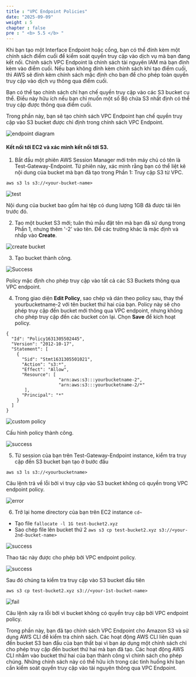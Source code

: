 ```yaml
---
title : "VPC Endpoint Policies"
date: "2025-09-09"
weight : 5
chapter : false
pre : " <b> 5.5 </b> "
---
```


Khi bạn tạo một Interface Endpoint  hoặc cổng, bạn có thể đính kèm một chính sách điểm cuối để kiểm soát quyền truy cập vào dịch vụ mà bạn đang kết nối. Chính sách VPC Endpoint là chính sách tài nguyên IAM mà bạn đính kèm vào điểm cuối. Nếu bạn không đính kèm chính sách khi tạo điểm cuối, thì AWS sẽ đính kèm chính sách mặc định cho bạn để cho phép toàn quyền truy cập vào dịch vụ thông qua điểm cuối.

Bạn có thể tạo chính sách chỉ hạn chế quyền truy cập vào các S3 bucket cụ thể. Điều này hữu ích nếu bạn chỉ muốn một số Bộ chứa S3 nhất định có thể truy cập được thông qua điểm cuối.

Trong phần này, bạn sẽ tạo chính sách VPC Endpoint hạn chế quyền truy cập vào S3 bucket được chỉ định trong chính sách VPC Endpoint.

![endpoint diagram](/images/5-Workshop/5.5-Policy/s3-bucket-policy.png)

#### Kết nối tới EC2 và xác minh kết nối tới S3. 

1. Bắt đầu một phiên AWS Session Manager mới trên máy chủ có tên là Test-Gateway-Endpoint. Từ phiên này, xác minh rằng bạn có thể liệt kê nội dung của bucket mà bạn đã tạo trong Phần 1: Truy cập S3 từ VPC.

```
aws s3 ls s3://<your-bucket-name>
```
![test](/images/5-Workshop/5.5-Policy/test1.png)

Nội dung của bucket bao gồm hai tệp có dung lượng 1GB đã được tải lên trước đó.

2. Tạo một bucket S3 mới; tuân thủ mẫu đặt tên mà bạn đã sử dụng trong Phần 1, nhưng thêm '-2' vào tên. Để các trường khác là mặc định và nhấp vào **Create**.

![create bucket](/images/5-Workshop/5.5-Policy/create-bucket.png)

3. Tạo bucket thành công.

![Success](/images/5-Workshop/5.5-Policy/create-bucket-success.png)

Policy mặc định cho phép truy cập vào tất cả các S3 Buckets thông qua VPC endpoint.

4. Trong giao diện **Edit Policy**, sao chép và dán theo policy sau, thay thế yourbucketname-2 với tên bucket thứ hai của bạn. Policy này sẽ cho phép truy cập đến bucket mới thông qua VPC endpoint, nhưng không cho phép truy cập đến các bucket còn lại. Chọn **Save** để kích hoạt policy.


```
{
  "Id": "Policy1631305502445",
  "Version": "2012-10-17",
  "Statement": [
    {
      "Sid": "Stmt1631305501021",
      "Action": "s3:*",
      "Effect": "Allow",
      "Resource": [
      				"arn:aws:s3:::yourbucketname-2",
       				"arn:aws:s3:::yourbucketname-2/*"
       ],
      "Principal": "*"
    }
  ]
}
```

![custom policy](/images/5-Workshop/5.5-Policy/policy2.png)

Cấu hình policy thành công.

![success](/images/5-Workshop/5.5-Policy/success.png)

5. Từ session của bạn trên Test-Gateway-Endpoint instance, kiểm tra truy cập đến S3 bucket bạn tạo ở bước đầu

```
aws s3 ls s3://<yourbucketname>
```

Câu lệnh trả về lỗi bởi vì truy cập vào S3 bucket không có quyền trong VPC endpoint policy.

![error](/images/5-Workshop/5.5-Policy/error.png)

6. Trở lại home directory của bạn trên EC2 instance ```cd~```

+ Tạo file ```fallocate -l 1G test-bucket2.xyz ```
+ Sao chép file lên bucket thứ  2 ```aws s3 cp test-bucket2.xyz s3://<your-2nd-bucket-name>```

![success](/images/5-Workshop/5.5-Policy/test2.png)

Thao tác này được cho phép bởi VPC endpoint policy.

![success](/images/5-Workshop/5.5-Policy/test2-success.png)

Sau đó chúng ta kiểm tra truy cập vào S3 bucket đầu tiên

 ```aws s3 cp test-bucket2.xyz s3://<your-1st-bucket-name>```

 ![fail](/images/5-Workshop/5.5-Policy/test2-fail.png)

 Câu lệnh xảy ra lỗi bởi vì bucket không có quyền truy cập bởi VPC endpoint policy.

Trong phần này, bạn đã tạo chính sách VPC Endpoint cho Amazon S3 và sử dụng AWS CLI để kiểm tra chính sách. Các hoạt động AWS CLI liên quan đến bucket S3 ban đầu của bạn thất bại vì bạn áp dụng một chính sách chỉ cho phép truy cập đến bucket thứ hai mà bạn đã tạo. Các hoạt động AWS CLI nhắm vào bucket thứ hai của bạn thành công vì chính sách cho phép chúng. Những chính sách này có thể hữu ích trong các tình huống khi bạn cần kiểm soát quyền truy cập vào tài nguyên thông qua VPC Endpoint.
